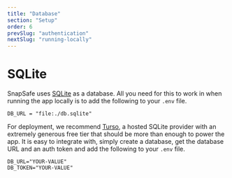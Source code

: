 ```yaml
---
title: "Database"
section: "Setup"
order: 6
prevSlug: "authentication"
nextSlug: "running-locally"
---
```


# SQLite

SnapSafe uses [SQLite](https://www.sqlite.org) as a database. All you need for this to work in when running the app locally is to add the following to your `.env` file.

```
DB_URL = "file:./db.sqlite"
```

For deployment, we recommend [Turso](https://turso.tech/), a hosted SQLite provider with an extremely generous free tier that should be more than enough to power the app. It is easy to integrate with, simply create a database, get the database URL and an auth token and add the following to your `.env` file.

```
DB_URL="YOUR-VALUE"
DB_TOKEN="YOUR-VALUE"
```
